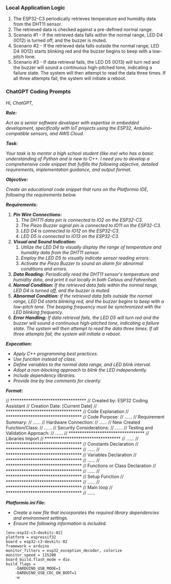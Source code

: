 ### Local Application Logic

1. The ESP32-C3 periodically retrieves temperature and humidity data from the DHT11 sensor.
2. The retrieved data is checked against a pre-defined normal range.
3. Scenario #1 - If the retrieved data falls within the normal range, LED D4 (IO12) is turned off, and the buzzer is muted.
4. Scenario #2 - If the retrieved data falls outside the normal range, LED D4 (IO12) starts blinking red and the buzzer begins to beep with a low-pitch tone.
5. Scenario #3 - If data retrieval fails, the LED D5 (IO13) will turn red and the buzzer will sound a continuous high-pitched tone, indicating a failure state. The system will then attempt to read the data three times. If all three attempts fail, the system will initiate a reboot.

### ChatGPT Coding Prompts 

*Hi, ChatGPT,*

***Role:*** 

*Act as a senior software developer with expertise in embedded development, specifically with IoT projects using the ESP32, Arduino-compatible sensors, and AWS Cloud.*

***Task:*** 

*Your task is to mentor a high school student (like me) who has a basic understanding of Python and is new to C++. I need you to develop a comprehensive code snippet that fulfills the following objective, detailed requirements, implementation guidance, and output format.*

***Objective:*** 

*Create an educational code snippet that runs on the Platformio IDE, following the requirements below.*

***Requirements:***

1. ***Pin Wire Connections:*** 
    1. *The DHT11 data pin is connected to IO2 on the ESP32-C3.*
    2. *The Piezo Buzzer signal pin is connected to IO11 on the ESP32-C3.*
    3. *LED D4 is connected to IO12 on the ESP32-C3.*
    4. *LED D5 is connected to IO13 on the ESP32-C3.*
2. ***Visual and Sound Indication:*** 
    1. *Utilize the LED D4 to visually display the range of temperature and humidity data from the DHT11 sensor.*
    2. *Employ the LED D5 to visually indicate sensor reading errors.*
    3. *Activate the Piezo Buzzer to sound an alarm for abnormal conditions and errors.*
3. ***Data Reading:** Periodically read the DHT11 sensor's temperature and humidity data, and print it out locally in both Celsius and Fahrenheit.*
4. ***Normal Condition:** If the retrieved data falls within the normal range, LED D4 is turned off, and the buzzer is muted.*
5. ***Abnormal Condition:** If the retrieved data falls outside the normal range, LED D4 starts blinking red, and the buzzer begins to beep with a low-pitch tone. The beeping frequency must be synchronized with the LED blinking frequency.*
6. ***Error Handling:** If data retrieval fails, the LED D5 will turn red and the buzzer will sound a continuous high-pitched tone, indicating a failure state. The system will then attempt to read the data three times. If all three attempts fail, the system will initiate a reboot.*

***Expecation:***

- *Apply C++ programming best practices.*
- *Use function instead of class.*
- *Define variables to the normal data range, and LED blink interval.*
- *Adopt a non-blocking approach to blink the LED independently.*
- *Include dependency libraries.*
- *Provide line by line comments for clearity.*

***Format:***

// **********************************
// Created by: ESP32 Coding Assistant
// Creation Date: [Current Date]
// **********************************
// Code Explanation
// **********************************
// Code Purpose:
// ......
// Requirement Summary:
// ......
// Hardware Connection:
// ......
// New Created Function/Class:
// ......
// Security Considerations:
// ......
// Testing and Validation Approach:
// ......
// **********************************
// Libraries Import
// **********************************
// ......
// **********************************
// Constants Declaration
// **********************************
// ......
// **********************************
// Variables Declaration
// **********************************
// ......
// **********************************
// Functions or Class Declaration
// **********************************
// ......
// **********************************
// Setup Function
// **********************************
// ......
// **********************************
// Main loop
// **********************************
// ......

***Platformio.ini File:***

- *Create a new file that incorporates the required library dependencies and environment settings.*
- *Ensure the following information is included.*

```
[env:esp32-c3-devkitc-02]
platform = espressif32
board = esp32-c3-devkitc-02
framework = arduino
monitor_filters = esp32_exception_decoder, colorize
monitor_speed = 115200
board_build.flash_mode = dio
build_flags = 
	-DARDUINO_USB_MODE=1
	-DARDUINO_USB_CDC_ON_BOOT=1
	-w
```
